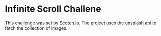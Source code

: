 # Infinite Scroll Challene 
This challenge was set by [Scotch.io](https://scotch.io/bar-talk/code-challenge-16-infinite-scroll-unsplash-gallery).
The project uses the [unsplash](https://unsplash.com/developers) api to fetch the collection of images.
